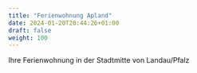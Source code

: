 ```yaml
---
title: "Ferienwohnung Apland"
date: 2024-01-20T20:44:26+01:00
draft: false
weight: 100
---
```


Ihre Ferienwohnung in der Stadtmitte von Landau/Pfalz
